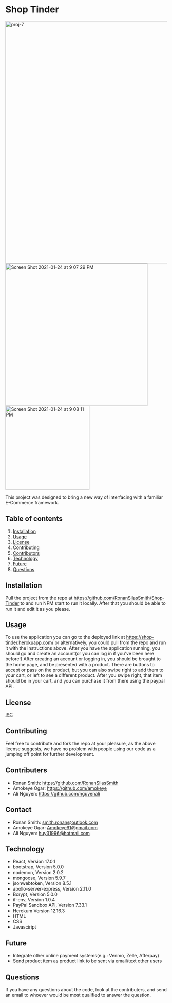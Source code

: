 # Shop Tinder
<img width="756" alt="proj-7" src="https://user-images.githubusercontent.com/67357469/105676450-63140700-5e9f-11eb-9871-05ab6adf1412.png">
<img width="443" alt="Screen Shot 2021-01-24 at 9 07 29 PM" src="https://user-images.githubusercontent.com/67357469/105664016-7e274c80-5e88-11eb-8a7a-be6a8c961490.png">
<img width="262" alt="Screen Shot 2021-01-24 at 9 08 11 PM" src="https://user-images.githubusercontent.com/67357469/105664022-8089a680-5e88-11eb-9c9e-72d18e70b31c.png">


This project was designed to bring a new way of interfacing with a familiar E-Commerce framework.

## Table of contents
  1. [Installation](#installation)
  2. [Usage](#usage)
  3. [License](#license)
  4. [Contributing](#contributing)
  5. [Contributors](#contributors)
  6. [Technology](#technology)
  7. [Future](#future)
  8. [Questions](#questions)


## Installation
Pull the project from the repo at https://github.com/RonanSilasSmith/Shop-Tinder to and run NPM start to run it locally. After that you should be able to run it and edit it as you please.

## Usage
To use the application you can go to the deployed link at https://shop-tinder.herokuapp.com/ or alternatively, you could pull from the repo and run it with the instructions above. After you have the application running, you should go and create an account(or you can log in if you've been here before!)
After creating an account or logging in, you should be brought to the home page, and be presented with a product. There are buttons to accept or pass on the product, but you can also swipe right to add them to your cart, or left to see a different product.
After you swipe right, that item should be in your cart, and you can purchase it from there using the paypal API.

## License
[ISC](https://opensource.org/licenses/ISC)

## Contributing
Feel free to contribute and fork the repo at your pleasure, as the above license suggests, we have no problem with people using our code as a jumping off point for further development.

## Contributers
* Ronan Smith: https://github.com/RonanSilasSmith
* Amokeye Ogar: https://github.com/amokeye
* Ali Nguyen:  https://github.com/nguyenali

## Contact
* Ronan Smith: smith.ronan@outlook.com
* Amokeye Ogar: Amokeye91@gmail.com
* Ali Nguyen: huy31996@hotmail.com

## Technology

* React, Version 17.0.1
* bootstrap, Version 5.0.0
* nodemon, Version 2.0.2
* mongoose, Version 5.9.7
* jsonwebtoken, Version 8.5.1
* apollo-server-express, Version 2.11.0
* Bcrypt, Version 5.0.0
* if-env, Version 1.0.4
* PayPal Sandbox API, Version 7.33.1
* Herokum Version 12.16.3
* HTML
* CSS
* Javasciript

## Future
* Integrate other online payment systems(e.g.: Venmo, Zelle, Afterpay)
* Send product item as product link to be sent via email/text other users

## Questions
If you have any questions about the code, look at the contributers, and send an email to whoever would be most qualified to answer the question.
